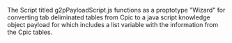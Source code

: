 The Script titled g2pPayloadScript.js functions as a proptotype "Wizard" for converting tab deliminated tables from Cpic to a java script knowledge object payload for which includes a list variable with the information from the Cpic tables.

